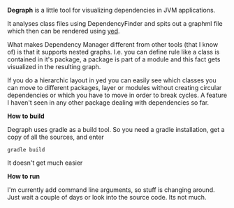 **Degraph** is a little tool for visualizing dependencies in JVM applications.

It analyses class files using DependencyFinder and spits out a graphml file which then can be rendered using [yed](http://www.yworks.com/en/products_yed_about.html).

What makes Dependency Manager different from other tools (that I know of) is that it 
supports nested graphs. I.e. you can define rule like a class is contained in it's package, 
a package is part of a module and this fact gets visualized in the resulting graph. 

If you do a hierarchic layout in yed you can easily see which classes you can move 
to different packages, layer or modules without creating circular dependencies or 
which you have to move in order to break cycles. 
A feature I haven't seen in any other package dealing with dependencies so far.

**How to build**

Degraph uses gradle as a build tool. So you need a gradle installation, get a copy of all the sources, and enter

    gradle build
    
It doesn't get much easier

**How to run**

I'm currently add command line arguments, so stuff is changing around. 
Just wait a couple of days or look into the source code. Its not much.